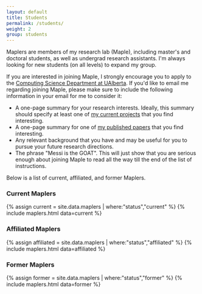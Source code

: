 ```yaml
---
layout: default
title: Students
permalink: /students/
weight: 2
group: students
---
```

Maplers are members of my research lab (Maple), including master's and doctoral students, as well as undergrad research assistants. I'm always looking for new students (on all levels) to expand my group.

If you are interested in joining Maple, I strongly encourage you to apply to the [Computing Science Department at UAlberta](https://www.ualberta.ca/computing-science/graduate-studies/programs-and-admissions/applications-and-admissions). If you'd like to email me regarding joining Maple, please make sure to include the following information in your email for me to consider it:

- A one-page summary for your research interests. Ideally, this summary should specify at least one of [my current projects](/) that you find interesting.
- A one-page summary for one of [my published papers](/publications/) that you find interesting.
- Any relevant background that you have and may be useful for you to pursue your future research directions.
- The phrase "Messi is the GOAT". This will just show that you are serious enough about joining Maple to read all the way till the end of the list of instructions.

Below is a list of current, affiliated, and former Maplers.

### Current Maplers
{% assign current = site.data.maplers | where:"status","current" %}
{% include maplers.html data=current %}

### Affiliated Maplers
{% assign affiliated = site.data.maplers | where:"status","affiliated" %}
{% include maplers.html data=affiliated %}

### Former Maplers
{% assign former = site.data.maplers | where:"status","former" %}
{% include maplers.html data=former %}
